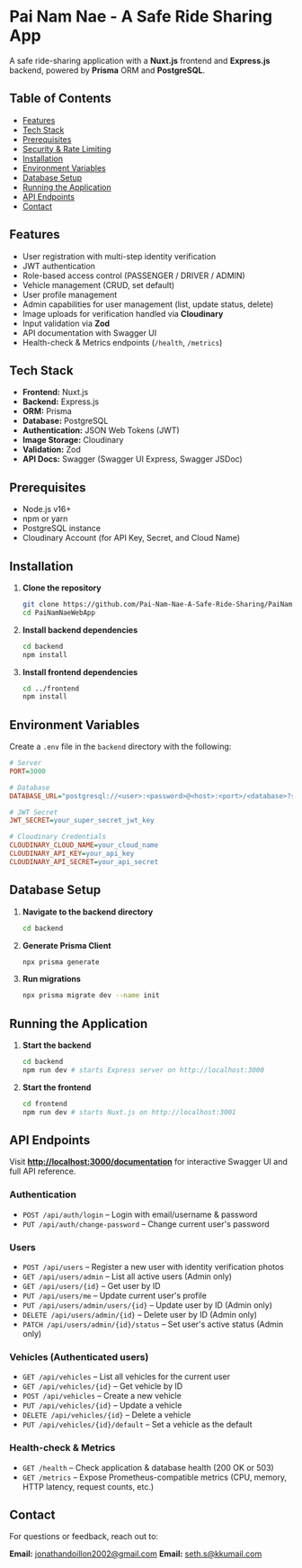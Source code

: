 # Pai Nam Nae - A Safe Ride Sharing App

A safe ride-sharing application with a **Nuxt.js** frontend and **Express.js** backend, powered by **Prisma** ORM and **PostgreSQL**.

## Table of Contents

- [Features](#features)
- [Tech Stack](#tech-stack)
- [Prerequisites](#prerequisites)
- [Security & Rate Limiting](#security--rate-limiting)
- [Installation](#installation)
- [Environment Variables](#environment-variables)
- [Database Setup](#database-setup)
- [Running the Application](#running-the-application)
- [API Endpoints](#api-endpoints)
- [Contact](#contact)

## Features

- User registration with multi-step identity verification
- JWT authentication
- Role-based access control (PASSENGER / DRIVER / ADMIN)
- Vehicle management (CRUD, set default)
- User profile management
- Admin capabilities for user management (list, update status, delete)
- Image uploads for verification handled via **Cloudinary**
- Input validation via **Zod**
- API documentation with Swagger UI
- Health-check & Metrics endpoints (`/health`, `/metrics`)

## Tech Stack

- **Frontend:** Nuxt.js
- **Backend:** Express.js
- **ORM:** Prisma
- **Database:** PostgreSQL
- **Authentication:** JSON Web Tokens (JWT)
- **Image Storage:** Cloudinary
- **Validation:** Zod
- **API Docs:** Swagger (Swagger UI Express, Swagger JSDoc)

## Prerequisites

- Node.js v16+
- npm or yarn
- PostgreSQL instance
- Cloudinary Account (for API Key, Secret, and Cloud Name)

<!-- ## Security & Rate Limiting

- **Rate Limiting:** 100 requests per 15 minutes per IP (returns 429 Too Many Requests when exceeded)
- **Security Headers:** Helmet is used to set various security-related HTTP headers -->

## Installation

1.  **Clone the repository**

    ```bash
    git clone https://github.com/Pai-Nam-Nae-A-Safe-Ride-Sharing/PaiNamNaeWebApp.git
    cd PaiNamNaeWebApp
    ```

2.  **Install backend dependencies**

    ```bash
    cd backend
    npm install
    ```

3.  **Install frontend dependencies**

    ```bash
    cd ../frontend
    npm install
    ```

## Environment Variables

Create a `.env` file in the `backend` directory with the following:

```ini
# Server
PORT=3000

# Database
DATABASE_URL="postgresql://<user>:<password>@<host>:<port>/<database>?schema=public"

# JWT Secret
JWT_SECRET=your_super_secret_jwt_key

# Cloudinary Credentials
CLOUDINARY_CLOUD_NAME=your_cloud_name
CLOUDINARY_API_KEY=your_api_key
CLOUDINARY_API_SECRET=your_api_secret
```

## Database Setup

1.  **Navigate to the backend directory**
    ```bash
    cd backend
    ```
2.  **Generate Prisma Client**
    ```bash
    npx prisma generate
    ```
3.  **Run migrations**
    ```bash
    npx prisma migrate dev --name init
    ```

## Running the Application

1.  **Start the backend**
    ```bash
    cd backend
    npm run dev # starts Express server on http://localhost:3000
    ```
2.  **Start the frontend**
    ```bash
    cd frontend
    npm run dev # starts Nuxt.js on http://localhost:3001
    ```

## API Endpoints

Visit [**http://localhost:3000/documentation**](http://localhost:3000/documentation) for interactive Swagger UI and full API reference.

### Authentication

- `POST /api/auth/login` – Login with email/username & password
- `PUT /api/auth/change-password` – Change current user's password

### Users

- `POST /api/users` – Register a new user with identity verification photos
- `GET /api/users/admin` – List all active users (Admin only)
- `GET /api/users/{id}` – Get user by ID
- `PUT /api/users/me` – Update current user's profile
- `PUT /api/users/admin/users/{id}` – Update user by ID (Admin only)
- `DELETE /api/users/admin/{id}` – Delete user by ID (Admin only)
- `PATCH /api/users/admin/{id}/status` – Set user's active status (Admin only)

### Vehicles (Authenticated users)

- `GET /api/vehicles` – List all vehicles for the current user
- `GET /api/vehicles/{id}` – Get vehicle by ID
- `POST /api/vehicles` – Create a new vehicle
- `PUT /api/vehicles/{id}` – Update a vehicle
- `DELETE /api/vehicles/{id}` – Delete a vehicle
- `PUT /api/vehicles/{id}/default` – Set a vehicle as the default

### Health-check & Metrics

- `GET /health` – Check application & database health (200 OK or 503)
- `GET /metrics` – Expose Prometheus-compatible metrics (CPU, memory, HTTP latency, request counts, etc.)

## Contact

For questions or feedback, reach out to:

**Email:** [jonathandoillon2002@gmail.com](mailto\:jonathandoillon2002@gmail.com)
**Email:** [seth.s@kkumail.com](mailto\:seth.s@kkumail.com)